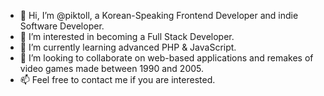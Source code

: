 - 👋 Hi, I’m @piktoll, a Korean-Speaking Frontend Developer and indie Software Developer.
- 👀 I’m interested in becoming a Full Stack Developer.
- 🌱 I’m currently learning advanced PHP & JavaScript.
- 💞️ I’m looking to collaborate on web-based applications and remakes of video games made between 1990 and 2005.
- 📫 Feel free to contact me if you are interested.

<!---
piktoll/piktoll is a ✨ special ✨ repository because its `README.md` (this file) appears on your GitHub profile.
You can click the Preview link to take a look at your changes.
--->
